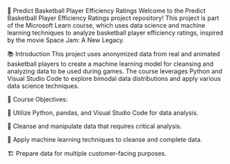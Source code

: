 🏀 Predict Basketball Player Efficiency Ratings
Welcome to the Predict Basketball Player Efficiency Ratings project repository! This project is part of the Microsoft Learn course, which uses data science and machine learning techniques to analyze basketball player efficiency ratings, inspired by the movie Space Jam: A New Legacy.

📚 Introduction
This project uses anonymized data from real and animated basketball players to create a machine learning model for cleansing and analyzing data to be used during games. The course leverages Python and Visual Studio Code to explore bimodal data distributions and apply various data science techniques.

🎯 Course Objectives:

  🐍 Utilize Python, pandas, and Visual Studio Code for data analysis.
  
  🧹 Cleanse and manipulate data that requires critical analysis.
  
  🤖 Apply machine learning techniques to cleanse and complete data.
  
  🏗️ Prepare data for multiple customer-facing purposes.
